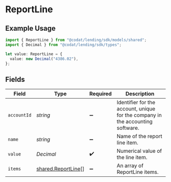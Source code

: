 # ReportLine

## Example Usage

```typescript
import { ReportLine } from "@codat/lending/sdk/models/shared";
import { Decimal } from "@codat/lending/sdk/types";

let value: ReportLine = {
  value: new Decimal("4386.02"),
};
```

## Fields

| Field                                                                          | Type                                                                           | Required                                                                       | Description                                                                    |
| ------------------------------------------------------------------------------ | ------------------------------------------------------------------------------ | ------------------------------------------------------------------------------ | ------------------------------------------------------------------------------ |
| `accountId`                                                                    | *string*                                                                       | :heavy_minus_sign:                                                             | Identifier for the account, unique for the company in the accounting software. |
| `name`                                                                         | *string*                                                                       | :heavy_minus_sign:                                                             | Name of the report line item.                                                  |
| `value`                                                                        | *Decimal*                                                                      | :heavy_check_mark:                                                             | Numerical value of the line item.                                              |
| `items`                                                                        | [shared.ReportLine](../../../sdk/models/shared/reportline.md)[]                | :heavy_minus_sign:                                                             | An array of ReportLine items.                                                  |